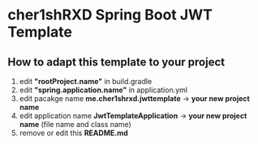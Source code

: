 # cher1shRXD Spring Boot JWT Template

## How to adapt this template to your project
1. edit **"rootProject.name"** in build.gradle
2. edit **"spring.application.name"** in application.yml
3. edit pacakge name **me.cher1shrxd.jwttemplate** -> **your new project name**
4. edit application name **JwtTemplateApplication** -> **your new project name** (file name and class name)
5. remove or edit this **README.md**
